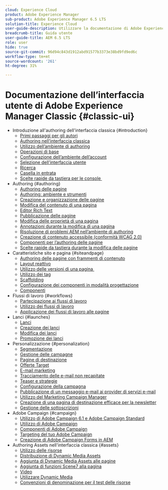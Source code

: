 ```yaml
---
cloud: Experience Cloud
product: Adobe Experience Manager
sub-product: Adobe Experience Manager 6.5 LTS
solution-title: Experience Cloud
user-guide-description: Utilizzare la documentazione di Adobe Experience Manager 6.5 LTS per scoprire come funziona e cosa può fare il software per te.
breadcrumb-title: Guida utente
user-guide-title: AEM 6.5 LTS
role: user
hide: true
source-git-commit: 96d94c843d1912abd91577b3373e38bd9fd9ed6c
workflow-type: tm+mt
source-wordcount: '261'
ht-degree: 31%

---
```



# Documentazione dell’interfaccia utente di Adobe Experience Manager Classic {#classic-ui}

+ Introduzione all&#39;authoring dell&#39;interfaccia classica {#introduction}
   + [Primi passaggi per gli autori](/help/sites-classic-ui-authoring/classic-page-author-first-steps.md)
   + [Authoring nell’interfaccia classica](/help/sites-classic-ui-authoring/classicui.md)
   + [Utilizzo dell’ambiente di authoring](/help/sites-classic-ui-authoring/author-env.md)
   + [Operazioni di base](/help/sites-classic-ui-authoring/author-env-basic-handling.md)
   + [Configurazione dell’ambiente dell’account](/help/sites-classic-ui-authoring/author-env-user-props.md)
   + [Selezione dell’interfaccia utente](/help/sites-classic-ui-authoring/author-env-select-ui.md)
   + [Ricerca](/help/sites-classic-ui-authoring/author-env-search.md)
   + [Casella in entrata](/help/sites-classic-ui-authoring/author-env-inbox.md)
   + [Scelte rapide da tastiera per le console  &#x200B;](/help/sites-classic-ui-authoring/author-env-keyboard-shortcuts.md)
+ Authoring {#authoring}
   + [Authoring delle pagine](/help/sites-classic-ui-authoring/classic-page-author.md)
   + [Authoring: ambiente e strumenti](/help/sites-classic-ui-authoring/classic-page-author-env-tools.md)
   + [Creazione e organizzazione delle pagine](/help/sites-classic-ui-authoring/classic-page-author-manage-pages.md)
   + [Modifica del contenuto di una pagina](/help/sites-classic-ui-authoring/classic-page-author-edit-content.md)
   + [Editor Rich Text](/help/sites-classic-ui-authoring/classic-page-author-rich-text-editor.md)
   + [Pubblicazione delle pagine](/help/sites-classic-ui-authoring/classic-page-author-publish-pages.md)
   + [Modifica delle proprietà di una pagina](/help/sites-classic-ui-authoring/classic-page-author-edit-page-properties.md)
   + [Annotazioni durante la modifica di una pagina](/help/sites-classic-ui-authoring/classic-page-author-annotations.md)
   + [Risoluzione di problemi AEM nell’ambiente di authoring](/help/sites-classic-ui-authoring/classic-page-author-troubleshooting.md)
   + [Creazione di contenuto accessibile (conformità WCAG 2.0)](/help/sites-classic-ui-authoring/classic-page-author-accessible-content.md)
   + [Componenti per l’authoring delle pagine](/help/sites-classic-ui-authoring/classic-page-author-edit-mode.md)
   + [Scelte rapide da tastiera durante la modifica delle pagine](/help/sites-classic-ui-authoring/classic-page-author-keyboard-shortcuts.md)
+ Caratteristiche sito e pagina {#siteandpage}
   + [Authoring delle pagine con frammenti di contenuto](/help/sites-classic-ui-authoring/classic-page-author-content-fragments.md)
   + [Layout reattivo](/help/sites-classic-ui-authoring/classic-page-author-responsive-layout.md)
   + [Utilizzo delle versioni di una pagina  &#x200B;](/help/sites-classic-ui-authoring/classic-page-author-work-with-versions.md)
   + [Utilizzo dei tag](/help/sites-classic-ui-authoring/classic-feature-tags.md)
   + [Scaffolding](/help/sites-classic-ui-authoring/classic-feature-scaffolding.md)
   + [Configurazione dei componenti in modalità progettazione](/help/sites-classic-ui-authoring/classic-page-author-design-mode.md)
   + [Componenti](/help/sites-classic-ui-authoring/classic-page-author-default-components.md)
+ Flussi di lavoro {#workflows}
   + [Partecipazione ai flussi di lavoro](/help/sites-classic-ui-authoring/classic-workflows-participating.md)
   + [Utilizzo dei flussi di lavoro](/help/sites-classic-ui-authoring/classic-workflows.md)
   + [Applicazione dei flussi di lavoro alle pagine](/help/sites-classic-ui-authoring/classic-workflows-applying.md)
+ Lanci {#launches}
   + [Lanci](/help/sites-classic-ui-authoring/classic-launches.md)
   + [Creazione dei lanci](/help/sites-classic-ui-authoring/classic-launches-creating.md)
   + [Modifica dei lanci](/help/sites-classic-ui-authoring/classic-launches-editing.md)
   + [Promozione dei lanci](/help/sites-classic-ui-authoring/classic-launches-promoting.md)
+ Personalizzazione {#personalization}
   + [Segmentazione](/help/sites-classic-ui-authoring/classic-personalization-campaigns-segmentation.md)
   + [Gestione delle campagne](/help/sites-classic-ui-authoring/classic-personalization-campaigns.md)
   + [Pagine di destinazione](/help/sites-classic-ui-authoring/classic-personalization-campaigns-landingpage.md)
   + [Offerte Target](/help/sites-classic-ui-authoring/classic-personalization-campaigns-target-offers.md)
   + [E-mail marketing](/help/sites-classic-ui-authoring/classic-personalization-campaigns-email.md)
   + [Tracciamento delle e-mail non recapitate](/help/sites-classic-ui-authoring/classic-personalization-campaigns-email-tracking-bounces.md)
   + [Teaser e strategie](/help/sites-classic-ui-authoring/classic-personalization-campaigns-teasers-strategy.md)
   + [Configurazione della campagna](/help/sites-classic-ui-authoring/classic-personalization-campaigns-setting-up-your.md)
   + [Pubblicazione di un messaggio e-mail ai provider di servizi e-mail](/help/sites-classic-ui-authoring/classic-personalization-campaigns-email-newsletters.md)
   + [Utilizzo del Marketing Campaign Manager](/help/sites-classic-ui-authoring/classic-personalization-campaigns-mktg-manager.md)
   + [Creazione di una pagina di destinazione efficace per la newsletter](/help/sites-classic-ui-authoring/classic-personalization-campaigns-email-landingpage.md)
   + [Gestione delle sottoscrizioni](/help/sites-classic-ui-authoring/classic-personalization-campaigns-email-subscriptions.md)
+ Adobe Campaign {#campaign}
   + [Utilizzo di Adobe Campaign 6.1 e Adobe Campaign Standard](/help/sites-classic-ui-authoring/classic-personalization-ac-campaign.md)
   + [Utilizzo di Adobe Campaign](/help/sites-classic-ui-authoring/classic-personalization-ac.md)
   + [Componenti di Adobe Campaign](/help/sites-classic-ui-authoring/classic-personalization-ac-components.md)
   + [Targeting del tuo Adobe Campaign](/help/sites-classic-ui-authoring/classic-personalization-ac-target.md)
   + [Creazione di Adobe Campaign Forms in AEM](/help/sites-classic-ui-authoring/classic-personalization-ac-forms.md)
+ Authoring Assets nell&#39;interfaccia classica {#assets}
   + [Utilizzo delle risorse](/help/sites-classic-ui-authoring/classicui-assets.md)
   + [Distribuzione di Dynamic Media Assets](/help/sites-classic-ui-authoring/dynamic-media-assets-delivering.md)
   + [Aggiunta di Dynamic Media Assets alle pagine](/help/sites-classic-ui-authoring/dynamic-media-assets-adding-to-page.md)
   + [Aggiunta di funzioni Scene7 alla pagina](/help/sites-classic-ui-authoring/manage-assets-classic-s7.md)
   + [Video](/help/sites-classic-ui-authoring/manage-assets-classic-s7-video.md)
   + [Utilizzare Dynamic Media](/help/sites-classic-ui-authoring/dynamic-media-assets.md)
   + [Convenzioni di denominazione per il test delle risorse](/help/sites-classic-ui-authoring/asset-naming-conventions.md)
